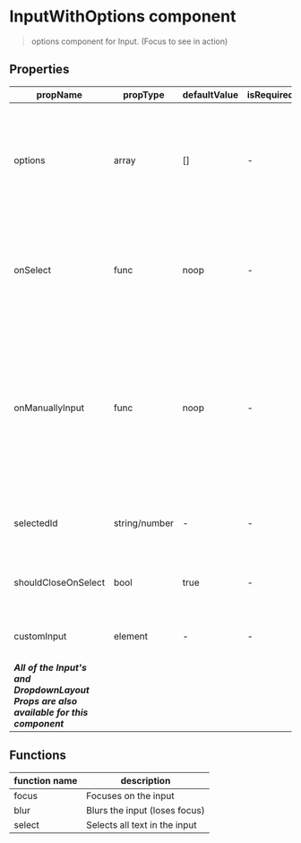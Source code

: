 # InputWithOptions component

> options component for Input. (Focus to see in action)

## Properties

| propName | propType | defaultValue | isRequired | description |
|----------|----------|--------------|------------|-------------|
| options | array | [] | - | Array of objects to display as options when focused. Objects can include *text* and *node* |
| onSelect | func | noop | - | Callback when the user selects one of the selections. Called with the selection. |
| onManuallyInput | func | noop | - | Callback when the user pressed the Enter key or Tab key after he wrote in the Input field - meaning the user selected something not in the list |
| selectedId | string/number | - | - | The id of the selected option in the list |
| shouldCloseOnSelect | bool | true | - | Should the options container close on selection |
| customInput | element | - | - | Optional custom input element |
| ***All of the Input's and DropdownLayout Props are also available for this component*** | | | | |


## Functions

| function name | description |
|---------------|-------------|
| focus | Focuses on the input |
| blur | Blurs the input (loses focus) |
| select | Selects all text in the input |
